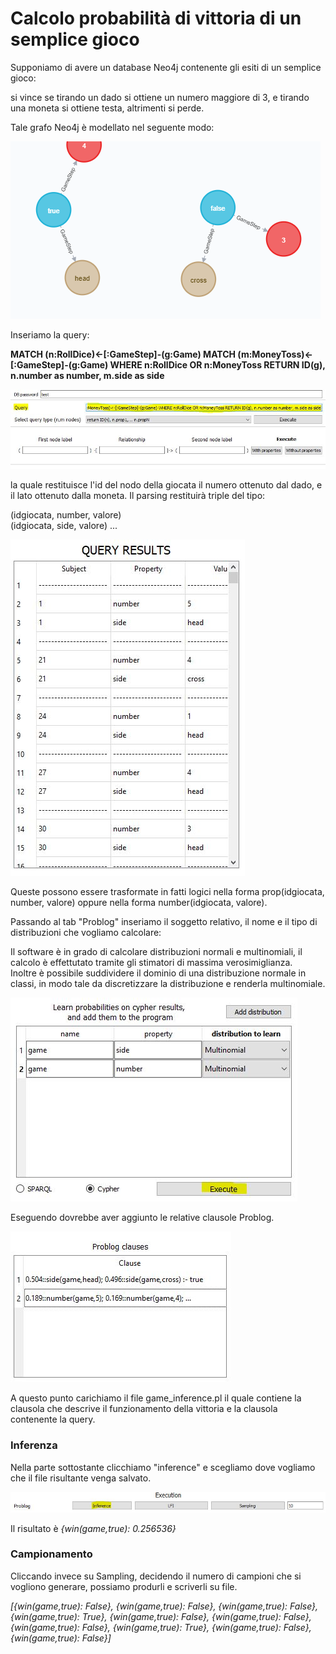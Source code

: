 # Calcolo probabilità di vittoria di un semplice gioco

Supponiamo di avere un database Neo4j contenente gli esiti di un semplice gioco:

si vince se tirando un dado si ottiene un numero maggiore di 3, e tirando una moneta si ottiene testa, altrimenti si perde.

Tale grafo Neo4j è modellato nel seguente modo:

![](./img/graph_structure.PNG)

Inseriamo la query: 

<b>MATCH (n:RollDice)<-[:GameStep]-(g:Game) MATCH (m:MoneyToss)<-[:GameStep]-(g:Game)  WHERE n:RollDice OR n:MoneyToss RETURN ID(g), n.number as number, m.side as side</b>

![](./img/game_inference_query.JPG)

la quale restituisce l'id del nodo della giocata il numero ottenuto dal dado, e il lato ottenuto dalla moneta.
Il parsing restituirà triple del tipo:

(idgiocata, number, valore) <br>
(idgiocata, side, valore)
...

![](./img/game_inference_query_results.JPG)

Queste possono essere trasformate in fatti logici nella forma prop(idgiocata, number, valore) oppure nella forma number(idgiocata, valore).

Passando al tab "Problog" inseriamo il soggetto relativo, il nome e il tipo di distribuzioni che vogliamo calcolare:

Il software è in grado di calcolare distribuzioni normali e multinomiali, il calcolo è effettutato tramite gli stimatori di massima verosimiglianza. <br>
Inoltre è possibile suddividere il dominio di una distribuzione normale in classi, in modo tale da discretizzare la distribuzione e renderla multinomiale.

![](./img/game_inference_distributions.JPG)

Eseguendo dovrebbe aver aggiunto le relative clausole Problog.

![](./img/game_inference_clauses.JPG)

A questo punto carichiamo il file game_inference.pl il quale contiene la clausola che descrive il funzionamento della vittoria e la clausola contenente la query.

### Inferenza

Nella parte sottostante clicchiamo "inference" e scegliamo dove vogliamo che il file risultante venga salvato.

![](./img/game_inference_execution.JPG)

Il risultato è *{win(game,true): 0.256536}*

### Campionamento

Cliccando invece su Sampling, decidendo il numero di campioni che si vogliono generare, possiamo produrli e scriverli su file.

*[{win(game,true): False}, {win(game,true): False}, {win(game,true): False}, {win(game,true): True}, {win(game,true): False}, {win(game,true): False}, {win(game,true): False}, {win(game,true): True}, {win(game,true): False}, {win(game,true): False}]*

